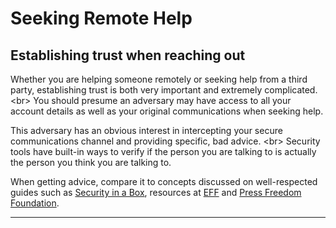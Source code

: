 # Seeking Remote Help

## Establishing trust when reaching out

Whether you are helping someone remotely or seeking help from a third party, establishing trust is both very important and extremely complicated.
&lt;br&gt;
You should presume an adversary may have access to all your account details as well as your original communications when seeking help.

This adversary has an obvious interest in intercepting your secure communications channel and providing specific, bad advice.
&lt;br&gt;
Security tools have built-in ways to verify if the person you are talking to is actually the person you think you are talking to.

When getting advice, compare it to concepts discussed on well-respected guides such as [Security in a Box](https://securityinabox.org/), resources at [EFF](https://ssd.eff.org/en) and [Press Freedom Foundation](https://pressfreedomfoundation.org/encryption-works).

***